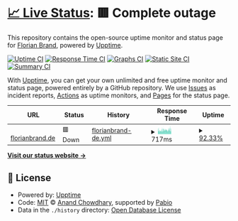 # [📈 Live Status](https://xceron.github.io/fb-upptime): <!--live status--> **🟥 Complete outage**

This repository contains the open-source uptime monitor and status page for [Florian Brand](https://xceron.github.io/fb-upptime), powered by [Upptime](https://github.com/upptime/upptime).

[![Uptime CI](https://github.com/xceron/fb-upptime/workflows/Uptime%20CI/badge.svg)](https://github.com/xceron/fb-upptime/actions?query=workflow%3A%22Uptime+CI%22)
[![Response Time CI](https://github.com/xceron/fb-upptime/workflows/Response%20Time%20CI/badge.svg)](https://github.com/xceron/fb-upptime/actions?query=workflow%3A%22Response+Time+CI%22)
[![Graphs CI](https://github.com/xceron/fb-upptime/workflows/Graphs%20CI/badge.svg)](https://github.com/xceron/fb-upptime/actions?query=workflow%3A%22Graphs+CI%22)
[![Static Site CI](https://github.com/xceron/fb-upptime/workflows/Static%20Site%20CI/badge.svg)](https://github.com/xceron/fb-upptime/actions?query=workflow%3A%22Static+Site+CI%22)
[![Summary CI](https://github.com/xceron/fb-upptime/workflows/Summary%20CI/badge.svg)](https://github.com/xceron/fb-upptime/actions?query=workflow%3A%22Summary+CI%22)

With [Upptime](https://upptime.js.org), you can get your own unlimited and free uptime monitor and status page, powered entirely by a GitHub repository. We use [Issues](https://github.com/xceron/fb-upptime/issues) as incident reports, [Actions](https://github.com/xceron/fb-upptime/actions) as uptime monitors, and [Pages](https://xceron.github.io/fb-upptime) for the status page.

<!--start: status pages-->
<!-- This summary is generated by Upptime (https://github.com/upptime/upptime) -->
<!-- Do not edit this manually, your changes will be overwritten -->
<!-- prettier-ignore -->
| URL | Status | History | Response Time | Uptime |
| --- | ------ | ------- | ------------- | ------ |
| <img alt="" src="https://icons.duckduckgo.com/ip3/florianbrand.de.ico" height="13"> [florianbrand.de](https://florianbrand.de) | 🟥 Down | [florianbrand-de.yml](https://github.com/Xceron/fb-upptime/commits/HEAD/history/florianbrand-de.yml) | <details><summary><img alt="Response time graph" src="./graphs/florianbrand-de/response-time-week.png" height="20"> 717ms</summary><br><a href="https://xceron.github.io/fb-upptime/history/florianbrand-de"><img alt="Response time 785" src="https://img.shields.io/endpoint?url=https%3A%2F%2Fraw.githubusercontent.com%2FXceron%2Ffb-upptime%2FHEAD%2Fapi%2Fflorianbrand-de%2Fresponse-time.json"></a><br><a href="https://xceron.github.io/fb-upptime/history/florianbrand-de"><img alt="24-hour response time 710" src="https://img.shields.io/endpoint?url=https%3A%2F%2Fraw.githubusercontent.com%2FXceron%2Ffb-upptime%2FHEAD%2Fapi%2Fflorianbrand-de%2Fresponse-time-day.json"></a><br><a href="https://xceron.github.io/fb-upptime/history/florianbrand-de"><img alt="7-day response time 717" src="https://img.shields.io/endpoint?url=https%3A%2F%2Fraw.githubusercontent.com%2FXceron%2Ffb-upptime%2FHEAD%2Fapi%2Fflorianbrand-de%2Fresponse-time-week.json"></a><br><a href="https://xceron.github.io/fb-upptime/history/florianbrand-de"><img alt="30-day response time 747" src="https://img.shields.io/endpoint?url=https%3A%2F%2Fraw.githubusercontent.com%2FXceron%2Ffb-upptime%2FHEAD%2Fapi%2Fflorianbrand-de%2Fresponse-time-month.json"></a><br><a href="https://xceron.github.io/fb-upptime/history/florianbrand-de"><img alt="1-year response time 785" src="https://img.shields.io/endpoint?url=https%3A%2F%2Fraw.githubusercontent.com%2FXceron%2Ffb-upptime%2FHEAD%2Fapi%2Fflorianbrand-de%2Fresponse-time-year.json"></a></details> | <details><summary><a href="https://xceron.github.io/fb-upptime/history/florianbrand-de">92.33%</a></summary><a href="https://xceron.github.io/fb-upptime/history/florianbrand-de"><img alt="All-time uptime 98.81%" src="https://img.shields.io/endpoint?url=https%3A%2F%2Fraw.githubusercontent.com%2FXceron%2Ffb-upptime%2FHEAD%2Fapi%2Fflorianbrand-de%2Fuptime.json"></a><br><a href="https://xceron.github.io/fb-upptime/history/florianbrand-de"><img alt="24-hour uptime 90.26%" src="https://img.shields.io/endpoint?url=https%3A%2F%2Fraw.githubusercontent.com%2FXceron%2Ffb-upptime%2FHEAD%2Fapi%2Fflorianbrand-de%2Fuptime-day.json"></a><br><a href="https://xceron.github.io/fb-upptime/history/florianbrand-de"><img alt="7-day uptime 92.33%" src="https://img.shields.io/endpoint?url=https%3A%2F%2Fraw.githubusercontent.com%2FXceron%2Ffb-upptime%2FHEAD%2Fapi%2Fflorianbrand-de%2Fuptime-week.json"></a><br><a href="https://xceron.github.io/fb-upptime/history/florianbrand-de"><img alt="30-day uptime 96.44%" src="https://img.shields.io/endpoint?url=https%3A%2F%2Fraw.githubusercontent.com%2FXceron%2Ffb-upptime%2FHEAD%2Fapi%2Fflorianbrand-de%2Fuptime-month.json"></a><br><a href="https://xceron.github.io/fb-upptime/history/florianbrand-de"><img alt="1-year uptime 98.81%" src="https://img.shields.io/endpoint?url=https%3A%2F%2Fraw.githubusercontent.com%2FXceron%2Ffb-upptime%2FHEAD%2Fapi%2Fflorianbrand-de%2Fuptime-year.json"></a></details>

<!--end: status pages-->

[**Visit our status website →**](https://xceron.github.io/fb-upptime)

## 📄 License

- Powered by: [Upptime](https://github.com/upptime/upptime)
- Code: [MIT](./LICENSE) © [Anand Chowdhary](https://anandchowdhary.com), supported by [Pabio](https://pabio.com)
- Data in the `./history` directory: [Open Database License](https://opendatacommons.org/licenses/odbl/1-0/)
